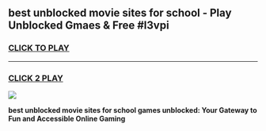 
## best unblocked movie sites for school - Play Unblocked Gmaes & Free #l3vpi
<h3>
<a href="https://news.freeplayer.one?title=best_unblocked_movie_sites_for_school&ref=26F">CLICK TO PLAY</a></h3>
<hr>

<h3>
<a href="https://news.freeplayer.one?title=best_unblocked_movie_sites_for_school&ref=26F">CLICK 2 PLAY</a>
  
</h3>

<a href="https://news.freeplayer.one?title=best_unblocked_movie_sites_for_school&ref=26F/"><img src="https://clearcache.store/games.png"></a>


**best unblocked movie sites for school games unblocked: Your Gateway to Fun and Accessible Online Gaming**

